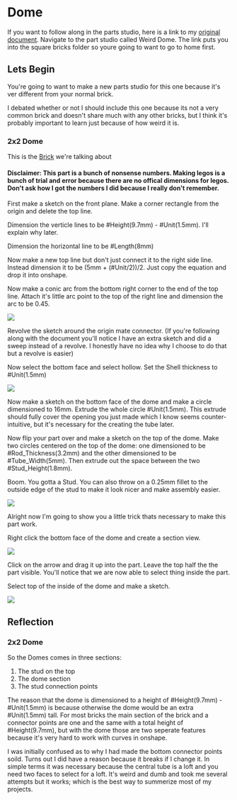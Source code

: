 # Dome 

If you want to follow along in the parts studio, here is a link to my [original document](https://cvilleschools.onshape.com/documents/18c55e9aeb64057e8e0fbb6a/w/5c06b8e3c4dcf6e948152fa4/e/18df3578f02c775cfcadaef9?configuration=List_8xTqWDMkkCG2Mw%3D_2x2%3BList_ArQ6GsCPNSkQoQ%3DDefault%3BList_Izy0ldJ6UfParG%3DDefault%3BList_tmPjPdZ9wrB2lD%3DDefault&renderMode=0&uiState=6290d24be366b652b2773d0f). Navigate to the part studio called Weird Dome. The link puts you into the square bricks folder so youre going to want to go to home first. 

## Lets Begin 

You're going to want to make a new parts studio for this one because it's ver different from your normal brick. 

I debated whether or not I should include this one because its not a very common brick and doesn't share much with any other bricks, but I think it's probably important to learn just because of how weird it is. 

### 2x2 Dome 

This is the [Brick](https://www.bricklink.com/v2/catalog/catalogitem.page?P=553b#T=C) we're talking about

#### Disclaimer: This part is a bunch of nonsense numbers. Making legos is a bunch of trial and error because there are no offical dimensions for legos. Don't ask how I got the numbers I did because I really don't remember. 

First make a sketch on the front plane. Make a corner rectangle from the origin and delete the top line. 

Dimension the verticle lines to be #Height(9.7mm) - #Unit(1.5mm). I'll explain why later. 

Dimension the horizontal line to be #Length(8mm)

Now make a new top line but don't just connect it to the right side line. Instead dimension it to be (5mm + (#Unit/2))/2. Just copy the equation and drop it into onshape. 

Now make a conic arc from the bottom right corner to the end of the top line. Attach it's little arc point to the top of the right line and dimension the arc to be 0.45.

<img src="Photos/Dome(1).PNG">

Revolve the sketch around the origin mate connector. (If you're following along with the document you'll notice I have an extra sketch and did a sweep instead of a revolve. I honestly have no idea why I choose to do that but a revolve is easier) 

Now select the bottom face and select hollow. Set the Shell thickness to #Unit(1.5mm) 

<img src="Photos/Dome(2).PNG">

Now make a sketch on the bottom face of the dome and make a circle dimensioned to 16mm. Extrude the whole circle #Unit(1.5mm). This extrude should fully cover the opening you just made which I know seems counter-intuitive, but it's necessary for the creating the tube later. 

Now flip your part over and make a sketch on the top of the dome. Make two circles centered on the top of the dome: one dimensioned to be #Rod_Thickness(3.2mm) and the other dimensioned to be #Tube_Width(5mm). Then extrude out the space between the two #Stud_Height(1.8mm). 

Boom. You gotta a Stud. You can also throw on a 0.25mm fillet to the outside edge of the stud to make it look nicer and make assembly easier. 

<img src="Photos/Dome(3).PNG">

Alright now I'm going to show you a little trick thats necessary to make this part work. 

Right click the bottom face of the dome and create a section view.

<img src="Photos/Dome(4).PNG">

Click on the arrow and drag it up into the part. Leave the top half the the part visible. You'll notice that we are now able to select thing inside the part. 

Select top of the inside of the dome and make a sketch. 

<img src="Photos/Dome(5).PNG">



## Reflection 

### 2x2 Dome 

So the Domes comes in three sections: 

1. The stud on the top
2. The dome section 
3. The stud connection points 

The reason that the dome is dimensioned to a height of #Height(9.7mm) - #Unit(1.5mm) is because otherwise the dome would be an extra #Unit(1.5mm) tall. For most bricks the main section of the brick and a connector points are one and the same with a total height of #Height(9.7mm), but with the dome those are two seperate features because it's very hard to work with curves in onshape. 

I was initially confused as to why I had made the bottom connector points soild. Turns out I did have a reason because it breaks if I change it. In simple terms it was necessary because the central tube is a loft and you need two faces to select for a loft. It's weird and dumb and took me several attempts but it works; which is the best way to summerize most of my projects. 

